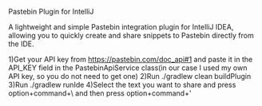 Pastebin Plugin for IntelliJ


A lightweight and simple Pastebin integration plugin for IntelliJ IDEA, allowing you to quickly create and share snippets to Pastebin directly from the IDE.

1)Get your API key from https://pastebin.com/doc_api#1 and 
paste it in the API_KEY field in the PastebinApiService class(in our case I used my own API key, so you do not need to get one)
2)Run ./gradlew clean buildPlugin
3)Run ./gradlew runIde
4)Select the text you want to share and press option+command+\ and then press option+command+'



